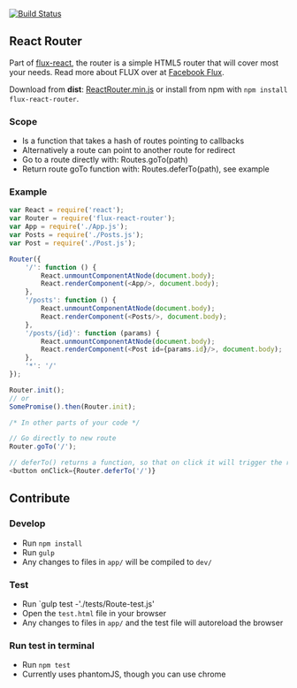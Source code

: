 [![Build Status](https://travis-ci.org/christianalfoni/flux-react-router.svg?branch=master)](https://travis-ci.org/christianalfoni/flux-react-router)

## React Router

Part of [flux-react](https://github.com/christianalfoni/flux-react), the router is a simple HTML5 router that will cover most your needs. Read more about FLUX over at [Facebook Flux](http://facebook.github.io/flux/).

Download from **dist**: [ReactRouter.min.js](https://rawgithub.com/christianalfoni/flux-react-router/master/dist/ReactRouter.min.js) or install from npm with `npm install flux-react-router`.

### Scope
- Is a function that takes a hash of routes pointing to callbacks
- Alternatively a route can point to another route for redirect
- Go to a route directly with: Routes.goTo(path)
- Return route goTo function with: Routes.deferTo(path), see example

### Example
```javascript
var React = require('react');
var Router = require('flux-react-router');
var App = require('./App.js');
var Posts = require('./Posts.js');
var Post = require('./Post.js');

Router({
	'/': function () {
		React.unmountComponentAtNode(document.body);
		React.renderComponent(<App/>, document.body);
	},
	'/posts': function () {
		React.unmountComponentAtNode(document.body);
		React.renderComponent(<Posts/>, document.body);
	},
	'/posts/{id}': function (params) {
		React.unmountComponentAtNode(document.body);
		React.renderComponent(<Post id={params.id}/>, document.body);	
	},
	'*': '/'
});

Router.init();
// or
SomePromise().then(Router.init);

/* In other parts of your code */

// Go directly to new route
Router.goTo('/');

// deferTo() returns a function, so that on click it will trigger the route
<button onClick={Router.deferTo('/')}

```

## Contribute

### Develop
* Run `npm install`
* Run `gulp`
* Any changes to files in `app/` will be compiled to `dev/`

### Test
* Run `gulp test -'./tests/Route-test.js'
* Open the `test.html` file in your browser
* Any changes to files in `app/` and the test file will autoreload the browser

### Run test in terminal
* Run `npm test`
* Currently uses phantomJS, though you can use chrome
